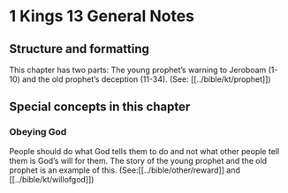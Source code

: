 # 1 Kings 13 General Notes
## Structure and formatting

This chapter has two parts: The young prophet’s warning to Jeroboam (1-10) and the old prophet’s deception (11-34). (See: [[../bible/kt/prophet]])

## Special concepts in this chapter

### Obeying God
People should do what God tells them to do and not what other people tell them is God’s will for them. The story of the young prophet and the old prophet is an example of this. (See:[[../bible/other/reward]] and [[../bible/kt/willofgod]])